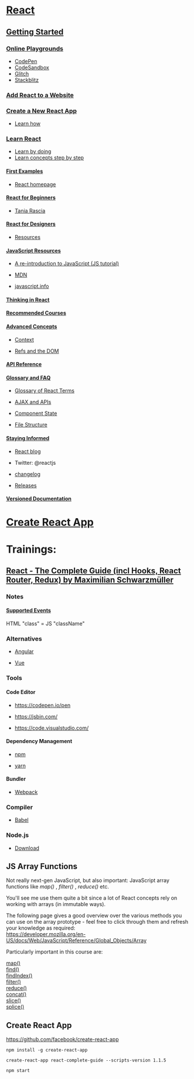# [React](https://reactjs.org/)

## [Getting Started](https://reactjs.org/docs/getting-started.html)

### [Online Playgrounds](https://reactjs.org/docs/getting-started.html#online-playgrounds)

- [CodePen](https://codepen.io/pen?&editable=true&editors=0010)
- [CodeSandbox](https://codesandbox.io/s/new)
- [Glitch](https://glitch.com/edit/#!/festive-emphasized-turtle)
- [Stackblitz](https://stackblitz.com/edit/react-2kmx6s)

### [Add React to a Website](https://reactjs.org/docs/getting-started.html#add-react-to-a-website)

### [Create a New React App](https://reactjs.org/docs/getting-started.html#create-a-new-react-app)

- [Learn how](https://reactjs.org/docs/create-a-new-react-app.html)

### [Learn React](https://reactjs.org/docs/getting-started.html#learn-react)

- [Learn by doing](https://reactjs.org/tutorial/tutorial.html)
- [Learn concepts step by step](https://reactjs.org/docs/hello-world.html)

#### [First Examples](https://reactjs.org/docs/getting-started.html#first-examples)

- [React homepage](https://reactjs.org/)

#### [React for Beginners](https://reactjs.org/docs/getting-started.html#react-for-beginners)

- [Tania Rascia](https://www.taniarascia.com/getting-started-with-react/)

#### [React for Designers](https://reactjs.org/docs/getting-started.html#react-for-designers)

- [Resources](https://reactfordesigners.com/)

#### [JavaScript Resources](https://reactjs.org/docs/getting-started.html#javascript-resources)

- [A re-introduction to JavaScript (JS tutorial)](https://developer.mozilla.org/en-US/docs/Web/JavaScript/A_re-introduction_to_JavaScript)

- [MDN](https://developer.mozilla.org/en-US/docs/Web/JavaScript)

- [javascript.info](https://javascript.info/)

#### [Thinking in React](https://reactjs.org/docs/thinking-in-react.html)

#### [Recommended Courses](https://reactjs.org/community/courses.html)

#### [Advanced Concepts](https://reactjs.org/docs/getting-started.html#advanced-concepts)

- [Context](https://reactjs.org/docs/context.html)

- [Refs and the DOM](https://reactjs.org/docs/refs-and-the-dom.html)

#### [API Reference](https://reactjs.org/docs/react-component.html)

#### [Glossary and FAQ](https://reactjs.org/docs/getting-started.html#glossary-and-faq)

- [Glossary of React Terms](https://reactjs.org/docs/glossary.html)

- [AJAX and APIs](https://reactjs.org/docs/faq-ajax.html)

- [Component State](https://reactjs.org/docs/faq-state.html)

- [File Structure](https://reactjs.org/docs/faq-structure.html)

#### [Staying Informed](https://reactjs.org/docs/getting-started.html#staying-informed)

- [React blog](https://reactjs.org/blog/2020/02/26/react-v16.13.0.html)

- Twitter: @reactjs

- [changelog](https://github.com/facebook/react/blob/master/CHANGELOG.md)

- [Releases](https://github.com/facebook/react/releases)

#### [Versioned Documentation](https://reactjs.org/versions/)

# [Create React App](https://create-react-app.dev/)

# Trainings:

## [React - The Complete Guide (incl Hooks, React Router, Redux) by Maximilian Schwarzmüller](https://www.udemy.com/course/react-the-complete-guide-incl-redux/)

### **Notes**

#### [Supported Events](https://reactjs.org/docs/events.html#supported-events)

HTML "class" = JS "className"

### **Alternatives**

- [Angular](https://angular.io/)

- [Vue](https://vuejs.org/)

### **Tools**

#### Code Editor

- https://codepen.io/pen

- https://jsbin.com/

- https://code.visualstudio.com/

#### Dependency Management

- [npm](https://www.npmjs.com/)

- [yarn](https://yarnpkg.com/)

#### Bundler

- [Webpack]()

### Compiler

- [Babel]()

### Node.js

- [Download](https://nodejs.org/en/download/)

## **JS Array Functions**

Not really next-gen JavaScript, but also important: 
JavaScript array functions like *map()* , *filter()* , *reduce()*  etc.

You'll see me use them quite a bit since a lot of React concepts rely on working with arrays (in immutable ways).

The following page gives a good overview over the various methods 
you can use on the array prototype - feel free to click through them and refresh your knowledge
 as required:  
 https://developer.mozilla.org/en-US/docs/Web/JavaScript/Reference/Global_Objects/Array

Particularly important in this course are:

[map()        ](https://developer.mozilla.org/en-US/docs/Web/JavaScript/Reference/Global_Objects/Array/map)  
[find()       ](https://developer.mozilla.org/en-US/docs/Web/JavaScript/Reference/Global_Objects/Array/find)  
[findIndex()  ](https://developer.mozilla.org/en-US/docs/Web/JavaScript/Reference/Global_Objects/Array/findIndex)  
[filter()     ](https://developer.mozilla.org/en-US/docs/Web/JavaScript/Reference/Global_Objects/Array/filter)  
[reduce()     ](https://developer.mozilla.org/en-US/docs/Web/JavaScript/Reference/Global_Objects/Array/Reduce?v=b)  
[concat()     ](https://developer.mozilla.org/en-US/docs/Web/JavaScript/Reference/Global_Objects/Array/concat?v=b)  
[slice()      ](https://developer.mozilla.org/en-US/docs/Web/JavaScript/Reference/Global_Objects/Array/slice)  
[splice()     ](https://developer.mozilla.org/en-US/docs/Web/JavaScript/Reference/Global_Objects/Array/splice)  

##  Create React App

https://github.com/facebook/create-react-app

```
npm install -g create-react-app
```

```
create-react-app react-complete-guide --scripts-version 1.1.5

```

```
npm start

```